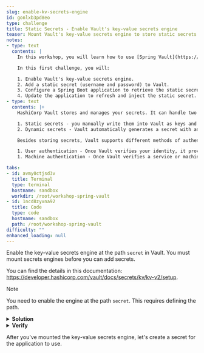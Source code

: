 ```yaml
---
slug: enable-kv-secrets-engine
id: gonlxb3pd8eo
type: challenge
title: Static Secrets - Enable Vault's key-value secrets engine
teaser: Mount Vault's key-value secrets engine to store static secrets.
notes:
- type: text
  contents: |
    In this workshop, you will learn how to use [Spring Vault](https://spring.io/projects/spring-vault) and [Spring Cloud Vault](https://cloud.spring.io/spring-cloud-vault/reference/html/) libraries in your Spring Boot application to retrieve secrets from and encrypt payloads with HashiCorp Vault.

    In this first challenge, you will:

    1. Enable Vault's key-value secrets engine.
    2. Add a static secret (username and password) to Vault.
    3. Configure a Spring Boot application to retrieve the static secret.
    4. Update the application to refresh and inject the static secret.
- type: text
  contents: |+
    HashiCorp Vault stores and manages your secrets. It can handle two main types of secrets:

    1. Static secrets - you manually write them into Vault as keys and values and handle their rotation.
    2. Dynamic secrets - Vault automatically generates a secret with an expiration date. When the secret expires, Vault deletes it.

    Besides storing secrets, Vault supports different methods of authentication.

    1. User authentication - Once Vault verifies your identity, it provides a token for future requests.
    1. Machine authentication - Once Vault verifies a service or machine identity, it provides a token for future requests.

tabs:
- id: avmy0ctjsd3v
  title: Terminal
  type: terminal
  hostname: sandbox
  workdir: /root/workshop-spring-vault
- id: 1ncd8zyxna92
  title: Code
  type: code
  hostname: sandbox
  path: /root/workshop-spring-vault
difficulty: ""
enhanced_loading: null
---
```

Enable the key-value secrets engine at the path `secret` in Vault. You must mount secrets engines before you can add secrets.

You can find the details in this documentation: https://developer.hashicorp.com/vault/docs/secrets/kv/kv-v2/setup.

> [!NOTE]
> You need to enable the engine at the path `secret`. This requires defining the path.

<details>
<summary><b>Solution</b></summary>
Run the following command:

```shell
vault secrets enable -version=2 -path=secret kv
```
</details>

<details>
<summary><b>Verify</b></summary>
After mounting the secrets engine, verify that you've created the secrets engine using the following:

```shell
vault secrets list
```
</details>

After you've mounted the key-value secrets engine, let's create a secret for the application to use.